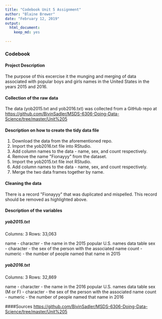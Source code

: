 ```yaml
---
title: "Codebook Unit 5 Assignment"
author: "Blaine Brewer"
date: "February 12, 2019"
output: 
  html_document:
    keep_md: yes
    
---
```


### Codebook

#### Project Description
The purpose of this excercise it the munging and merging of data associated with popular boys and girls names in the United States in the years 2015 and 2016.

#### Collection of the raw data
The data (yob2015.txt and yob2016.txt) was collected from a GitHub repo at https://github.com/BivinSadler/MSDS-6306-Doing-Data-Science/tree/master/Unit%205

#### Description on how to create the tidy data file
1. Download the data from the aforementioned repo.
2. Import the yob2016.txt file into RStudio.
3. Add column names to the data - name, sex, and count respectively.
4. Remove the name "Fionayyy" from the dataset.
3. Import the yob2015.txt file inot RStudio.
4. Add column names to the data - name, sex, and count respectively.
5. Merge the two data frames together by name.

#### Cleaning the data
There is a record "Fionayyy" that was duplicated and mispelled.  This record should be removed as highlighted above.

#### Description of the variables
##### yob2015.txt
Columns: 3
Rows: 33,063

name - character - the name in the 2015 popular U.S. names data table
sex - character - the sex of the person with the associated name
count - numeric - the number of people named that name in 2015

##### yob2016.txt
Columns: 3
Rows: 32,869

name - character - the name in the 2016 popular U.S. names data table
sex (M or F) - character - the sex of the person with the associated name
count - numeric - the number of people named that name in 2016

####Sources
https://github.com/BivinSadler/MSDS-6306-Doing-Data-Science/tree/master/Unit%205
